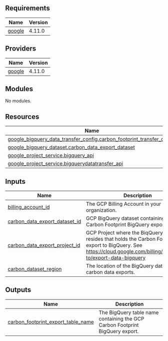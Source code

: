 <!-- BEGIN_TF_DOCS -->
## Requirements

| Name | Version |
|------|---------|
| <a name="requirement_google"></a> [google](#requirement\_google) | 4.11.0 |

## Providers

| Name | Version |
|------|---------|
| <a name="provider_google"></a> [google](#provider\_google) | 4.11.0 |

## Modules

No modules.

## Resources

| Name | Type |
|------|------|
| [google_bigquery_data_transfer_config.carbon_footprint_transfer_config](https://registry.terraform.io/providers/hashicorp/google/4.11.0/docs/resources/bigquery_data_transfer_config) | resource |
| [google_bigquery_dataset.carbon_data_export_dataset](https://registry.terraform.io/providers/hashicorp/google/4.11.0/docs/resources/bigquery_dataset) | resource |
| [google_project_service.bigquery_api](https://registry.terraform.io/providers/hashicorp/google/4.11.0/docs/resources/project_service) | resource |
| [google_project_service.bigquerydatatransfer_api](https://registry.terraform.io/providers/hashicorp/google/4.11.0/docs/resources/project_service) | resource |

## Inputs

| Name | Description | Type | Default | Required |
|------|-------------|------|---------|:--------:|
| <a name="input_billing_account_id"></a> [billing\_account\_id](#input\_billing\_account\_id) | The GCP Billing Account in your organization. | `string` | n/a | yes |
| <a name="input_carbon_data_export_dataset_id"></a> [carbon\_data\_export\_dataset\_id](#input\_carbon\_data\_export\_dataset\_id) | GCP BigQuery dataset containing the Carbon Footprint BigQuery export | `string` | n/a | yes |
| <a name="input_carbon_data_export_project_id"></a> [carbon\_data\_export\_project\_id](#input\_carbon\_data\_export\_project\_id) | GCP Project where the BiqQuery table resides that holds the Carbon Footprint export to BigQuery. See https://cloud.google.com/billing/docs/how-to/export-data-bigquery | `string` | n/a | yes |
| <a name="input_carbon_dataset_region"></a> [carbon\_dataset\_region](#input\_carbon\_dataset\_region) | The location of the BigQuery dataset for carbon data exports. | `string` | n/a | yes |

## Outputs

| Name | Description |
|------|-------------|
| <a name="output_carbon_footprint_export_table_name"></a> [carbon\_footprint\_export\_table\_name](#output\_carbon\_footprint\_export\_table\_name) | The BigQuery table name containing the GCP Carbon Footprint BigQuery export. |
<!-- END_TF_DOCS -->